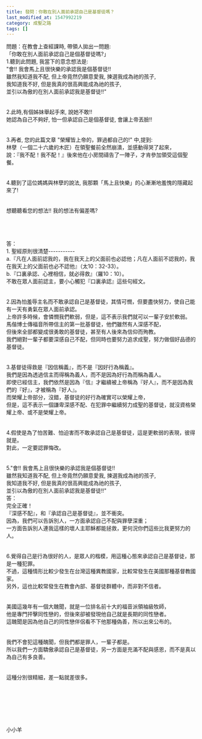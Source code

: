 ```yaml
---
title: 發問：你敢在別人面前承認自己是基督徒嗎？
last_modified_at: 1547992219
category: 成聖之路
tags: []
---
```


問題：在教會上查經課時, 帶領人拋出一問題: <br>「你敢在別人面前承認自己是個基督徒嗎?」 <br><!--more-->1.聽到此問題, 我當下的意念想法是: <br> "會!! 我會馬上且很快樂的承認我是個基督徒!! <br> 雖然我知道我不配, 但上帝竟然仍願意愛我, 揀選我成為祂的孩子,  <br> 我知道我不好, 但是我真的很高興能成為祂的孩子,  <br> 並引以為傲的在別人面前承認我是基督徒!!"<br><br> <br>2.此時,有個姊妹舉起手來, 說她不敢!! <br>  她認為自己不夠好, 怕一但承認自己是個基督徒, 會讓上帝丟臉!!<br> <br><br>3.再者, 您的此篇文章 "榮耀皆上帝的，罪過都自己的!" 中,提到: <br> 林孽（一個二十六歲的木匠）在領聖餐前全然崩潰，並感動得哭了起來， <br>說：『我不配！我不配！』後來他在小房間禱告了一陣子，才肯參加領受這個聖餐。<br><br> <br>4.聽到了這位媽媽與林孽的說法, 我那顆「馬上且快樂」的心漸漸地羞愧的隱藏起來了!<br><br> <br> 想聽聽看您的想法!!  我的想法有偏差嗎?<br> <br><br><br><br>答：<br>1.	聖經原則很清楚-----------<br>a.『凡在人面前認我的，我在我天上的父面前也必認他；凡在人面前不認我的，我在我天上的父面前也必不認他』（太10：32-33）。<br>b.『口裏承認、心裡相信，就必得救』（羅10：10）。<br>不敢在眾人面前認主，要小心觸犯『口裏承認』這些句經文。<br><br> <br>2.因為怕羞辱主名而不敢承認自己是基督徒，其情可憫，但要盡快努力，使自己能有一天有勇氣在眾人面前承認。<br>上帝許多時候，會憐憫我們軟弱，但是，這不表示我們就可以一輩子安於軟弱。<br>馬偕博士傳福音所帶信主的第一批基督徒，他們雖然有人深感不配，<br>但後來全部都變成很勇敢的基督徒，甚至有人後來為信仰而殉教。<br>我們絕對一輩子都要深感自己不配，但同時也要努力追求成聖，努力做個好品德的基督徒。<br><br><br>3.基督徒得救是『因信稱義』，而不是『因好行為稱義』。<br>我們是因為透過信主而得稱為義人，而不是因為好行為而稱為義人。<br>即使已經信主，我們依然是因為『信』才繼續被上帝稱為『好人』，而不是因為我們的『好』，才被稱為『好人』。<br>而榮耀上帝部分，沒錯，基督徒的好行為確實可以榮耀上帝，<br>但是，這不表示一個謙卑深感不配、在犯罪中繼續努力成聖的基督徒，就沒資格榮耀上帝、或不是榮耀上帝。<br><br> <br>4.假使是為了怕苦難、怕迫害而不敢承認自己是基督徒，這是更軟弱的表現，彼得就是。<br>對此，一定要認罪悔改。<br> <br><br>5."會!! 我會馬上且很快樂的承認我是個基督徒!! <br> 雖然我知道我不配, 但上帝竟然仍願意愛我, 揀選我成為祂的孩子,  <br> 我知道我不好, 但是我真的很高興能成為祂的孩子,  <br> 並引以為傲的在別人面前承認我是基督徒!!"<br>答：<br>完全正確！<br>『深感不配』，和『承認自己是基督徒』，並不衝突。<br>因為，我們可以告訴別人，一方面承認自己不配與罪孽深重；<br>一方面告訴別人連我這樣的壞人主耶穌都能拯救，更何況你們這些比我更努力的人。<br> <br><br>6.覺得自己是行為很好的人，是眾人的楷模，用這種心態來承認自己是基督徒，那是一種犯罪。<br>不過，這種情形比較少發生在台灣這種異教國家，比較常發生在美國那種基督教國家。<br>另外，這也比較常發生在教會內部、基督徒群體中，而非對不信者。<br><br> <br>美國這幾年有一個大醜聞，就是一位排名前十大的福音派領袖級牧師，<br>他是專門抨擊同性戀的，但後來卻被發現他自己就是長期的同性戀者。<br>這醜聞是因為他自己的同性戀伴侶看不下他那種偽善，所以出來公布的。<br><br> <br>我們不會犯這種醜聞，但我們都是罪人，一輩子都是。<br>所以我們一方面驕傲承認自己是基督徒，另一方面是充滿不配與感恩，而不是真以為自己有多良善。<br><br> <br>這種分別很精細，差一點就差很多。<br> <br><br><br><br><br><br><br>小小羊<br><br><br><br><br><br><br><br>
